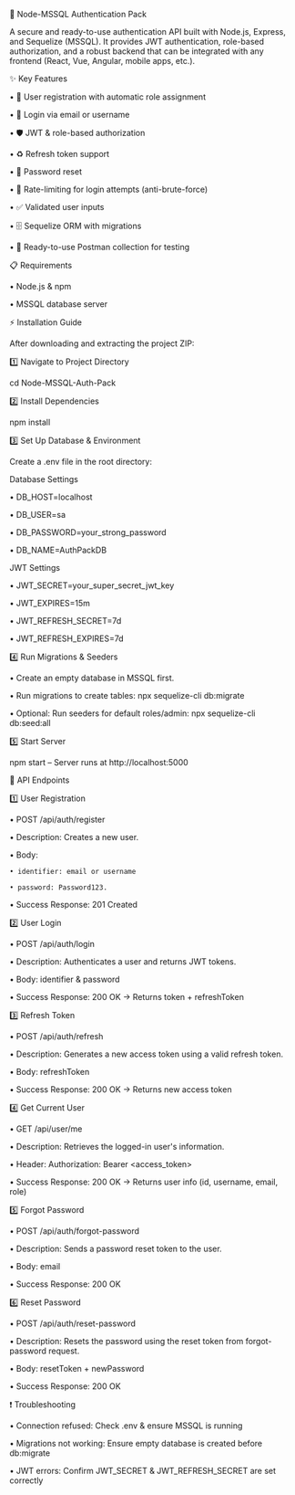 🚀 Node-MSSQL Authentication Pack

A secure and ready-to-use authentication API built with Node.js, Express, and Sequelize (MSSQL).
It provides JWT authentication, role-based authorization, and a robust backend that can be integrated with any frontend (React, Vue, Angular, mobile apps, etc.).


✨ Key Features

• 🔐 User registration with automatic role assignment

• 🔑 Login via email or username

• 🛡 JWT & role-based authorization

• ♻ Refresh token support

• 📧 Password reset

• 🛑 Rate-limiting for login attempts (anti-brute-force)

• ✅ Validated user inputs

• 🗄 Sequelize ORM with migrations

• 🧪 Ready-to-use Postman collection for testing


📋 Requirements

• Node.js & npm

• MSSQL database server


⚡ Installation Guide

After downloading and extracting the project ZIP:

1️⃣ Navigate to Project Directory

cd Node-MSSQL-Auth-Pack

2️⃣ Install Dependencies

npm install

3️⃣ Set Up Database & Environment

Create a .env file in the root directory:

Database Settings

• DB_HOST=localhost

• DB_USER=sa

• DB_PASSWORD=your_strong_password

• DB_NAME=AuthPackDB

JWT Settings

• JWT_SECRET=your_super_secret_jwt_key

• JWT_EXPIRES=15m

• JWT_REFRESH_SECRET=7d

• JWT_REFRESH_EXPIRES=7d


4️⃣ Run Migrations & Seeders

• Create an empty database in MSSQL first.

• Run migrations to create tables: npx sequelize-cli db:migrate

• Optional: Run seeders for default roles/admin: npx sequelize-cli db:seed:all

5️⃣ Start Server

npm start – Server runs at http://localhost:5000


📡 API Endpoints

1️⃣ User Registration

• POST /api/auth/register

• Description: Creates a new user.

• Body:

    • identifier: email or username

    • password: Password123.

• Success Response: 201 Created

2️⃣ User Login

• POST /api/auth/login

• Description: Authenticates a user and returns JWT tokens.

• Body: identifier & password

• Success Response: 200 OK → Returns token + refreshToken

3️⃣ Refresh Token

• POST /api/auth/refresh

• Description: Generates a new access token using a valid refresh token.

• Body: refreshToken

• Success Response: 200 OK → Returns new access token

4️⃣ Get Current User

• GET /api/user/me

• Description: Retrieves the logged-in user's information.

• Header: Authorization: Bearer <access_token>

• Success Response: 200 OK → Returns user info (id, username, email, role)

5️⃣ Forgot Password

• POST /api/auth/forgot-password

• Description: Sends a password reset token to the user.

• Body: email

• Success Response: 200 OK

6️⃣ Reset Password

• POST /api/auth/reset-password

• Description: Resets the password using the reset token from forgot-password request.

• Body: resetToken + newPassword

• Success Response: 200 OK


❗ Troubleshooting

• Connection refused: Check .env & ensure MSSQL is running

• Migrations not working: Ensure empty database is created before db:migrate

• JWT errors: Confirm JWT_SECRET & JWT_REFRESH_SECRET are set correctly